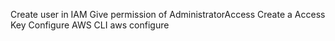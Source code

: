 <!-- AWS CLI -->
Create user in IAM
Give permission of AdministratorAccess
Create a Access Key
Configure AWS CLI
    aws configure